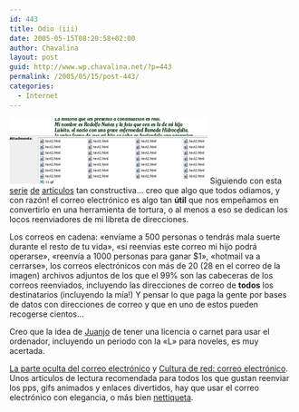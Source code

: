 ```yaml
---
id: 443
title: Odio (iii)
date: 2005-05-15T08:20:58+02:00
author: Chavalina
layout: post
guid: http://www.wp.chavalina.net/?p=443
permalink: /2005/05/15/post-443/
categories:
  - Internet
---
```

<img class="imgizqda" src="/imagenes/fotos/adjuntos.jpg" alt="Un email como otro cualquiera" /> Siguiendo con esta <a href="http://www.chavalina.net/comentar.php?idpost=265&#038;q=odio" target="_blank">serie</a> <a href="http://www.chavalina.net/comentar.php?idpost=398&#038;q=odio" target="_blank">de</a> <a href="http://www.chavalina.net/comentar.php?idpost=294&#038;q=odio" target="_blank">artículos</a> tan constructiva… creo que algo que todos odiamos, y con razón! el correo electrónico es algo tan **útil** que nos empeñamos en convertirlo en una herramienta de tortura, o al menos a eso se dedican los locos reenviadores de mi libreta de direcciones.

Los correos en cadena: «envíame a 500 personas o tendrás mala suerte durante el resto de tu vida», «si reenvias este correo mi hijo podrá operarse», «reenvía a 1000 personas para ganar $1», «hotmail va a cerrarse», los correos electrónicos con más de 20 (28 en el correo de la imagen) archivos adjuntos de los que el 99% son las cabeceras de los correos reenviados, incluyendo las direcciones de correo de **todos** los destinatarios (incluyendo la mía!) Y pensar lo que paga la gente por bases de datos con direcciones de correo y que en uno de estos pueden recogerse cientos…

Creo que la idea de <a href="http://blackshell.usebox.net/" target="_blank">Juanjo</a> de tener una licencia o carnet para usar el ordenador, incluyendo un periodo con la «L» para noveles, es muy acertada.

<a href="http://blackshell.usebox.net/archivo/150.php" target="_blank">La parte oculta del correo electrónico</a> y <a href="http://blackshell.usebox.net/archivo/204.php" target="_blank">Cultura de red: correo electrónico</a>. Unos artículos de lectura recomendada para todos los que gustan reenviar los pps, gifs animados y enlaces divertidos, hay que usar el correo electrónico con elegancia, o más bien <a href="http://pinsa.escomposlinux.org/sromero/varios/mailnews.php" target="_blank">nettiqueta</a>.